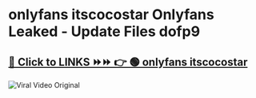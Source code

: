 
 # onlyfans itscocostar Onlyfans Leaked - Update Files dofp9

## <h2><a href="https://clipsfans.com/onlyfans_itscocostar&ref=git">🔗 Click to LINKS ⏩⏩ 👉 🟢 onlyfans itscocostar </a></h2>

<a href="https://clipsfans.com/onlyfans_itscocostar&ref=git" rel="nofollow" data-target="animated-image.originalLink"><img src="https://i.ibb.co.com/xMMVF88/686577567.gif" alt="Viral Video Original" style="max-width: 100%; display: inline-block;" data-target="animated-image.originalImage"></a>

